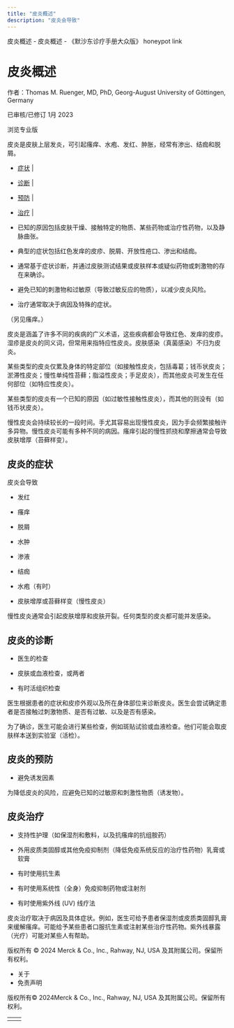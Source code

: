 ```yaml
---
title: "皮炎概述"
description: "皮炎会导致"
---
```


﻿皮炎概述 \- 皮炎概述 \- 《默沙东诊疗手册大众版》 honeypot link

# 皮炎概述

作者：Thomas M. Ruenger, MD, PhD, Georg-August University of Göttingen, Germany

已审核/已修订 1月 2023

浏览专业版

皮炎是皮肤上层发炎，可引起瘙痒、水疱、发红、肿胀，经常有渗出、结痂和脱屑。

- [症状](#症状_v25245001_zh) \|
- [诊断](#诊断_v25245021_zh) \|
- [预防](#预防_v25245033_zh) \|
- [治疗](#治疗_v25245039_zh) \|

- 已知的原因包括皮肤干燥、接触特定的物质、某些药物或治疗性药物，以及静脉曲张。

- 典型的症状包括红色发痒的皮疹、脱屑、开放性疮口、渗出和结痂。

- 通常基于症状诊断，并通过皮肤测试结果或皮肤样本或疑似药物或刺激物的存在来确诊。

- 避免已知的刺激物和过敏原（导致过敏反应的物质），以减少皮炎风险。

- 治疗通常取决于病因及特殊的症状。


（另见瘙痒。）

皮炎是涵盖了许多不同的疾病的广义术语，这些疾病都会导致红色、发痒的皮疹。湿疹是皮炎的同义词，但常用来指特应性皮炎。皮肤感染（真菌感染）不归为皮炎。

某些类型的皮炎仅累及身体的特定部位（如接触性皮炎，包括毒葛；钱币状皮炎；淤滞性皮炎；慢性单纯性苔藓；脂溢性皮炎；手足皮炎），而其他皮炎可发生在任何部位（如特应性皮炎）。

某些类型的皮炎有一个已知的原因（如过敏性接触性皮炎），而其他的则没有（如钱币状皮炎）。

慢性皮炎会持续较长的一段时间。手尤其容易出现慢性皮炎，因为手会频繁接触许多异物。慢性皮炎可能有多种不同的病因。瘙痒引起的慢性抓挠和摩擦通常会导致皮肤增厚（苔藓样变）。

## 皮炎的症状

皮炎会导致

- 发红

- 瘙痒

- 脱屑

- 水肿

- 渗液

- 结痂

- 水疱（有时）

- 皮肤增厚或苔藓样变（慢性皮炎）


慢性皮炎通常会引起皮肤增厚和皮肤开裂。任何类型的皮炎都可能并发感染。

## 皮炎的诊断

- 医生的检查

- 皮肤或血液检查，或两者

- 有时活组织检查


医生根据患者的症状和皮疹外观以及所在身体部位来诊断皮炎。医生会尝试确定患者是否接触过刺激物质、是否有过敏、以及是否有感染。

为了确诊，医生可能会进行某些检查，例如斑贴试验或血液检查。他们可能会取皮肤样本送到实验室（活检）。

## 皮炎的预防

- 避免诱发因素


为降低皮炎的风险，应避免已知的过敏原和刺激性物质（诱发物）。

## 皮炎治疗

- 支持性护理（如保湿剂和敷料，以及抗瘙痒的抗组胺药）

- 外用皮质类固醇或其他免疫抑制剂（降低免疫系统反应的治疗性药物）乳膏或软膏

- 有时使用抗生素

- 有时使用系统性（全身）免疫抑制药物或注射剂

- 有时使用紫外线 (UV) 线疗法


皮炎治疗取决于病因及具体症状。例如，医生可给予患者保湿剂或皮质类固醇乳膏来缓解瘙痒。可能给予某些患者口服抗生素或注射某些治疗性药物。紫外线暴露（光疗）可能对某些人有帮助。



版权所有 © 2024
Merck & Co., Inc., Rahway, NJ, USA 及其附属公司。保留所有权利。

- 关于
- 免责声明

版权所有© 2024Merck & Co., Inc., Rahway, NJ, USA 及其附属公司。保留所有权利。

|     |     |
| --- | --- |
|  |  |